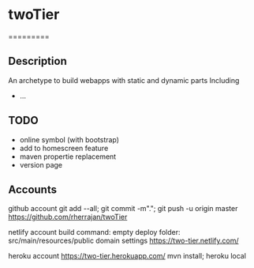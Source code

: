 # twoTier
=========

**Description**
----------------------------------------------------
An archetype to build webapps with static and dynamic parts
Including
* ...

**TODO**
----------------------------------------------------
* online symbol (with bootstrap)
* add to homescreen feature
* maven propertie replacement
* version page


**Accounts**
----------------------------------------------------

github account
git add --all; git commit -m"."; git push -u origin master
https://github.com/rherrajan/twoTier

netlify account
build command: empty
deploy folder: src/main/resources/public
domain settings
https://two-tier.netlify.com/

heroku account
https://two-tier.herokuapp.com/
mvn install; heroku local


